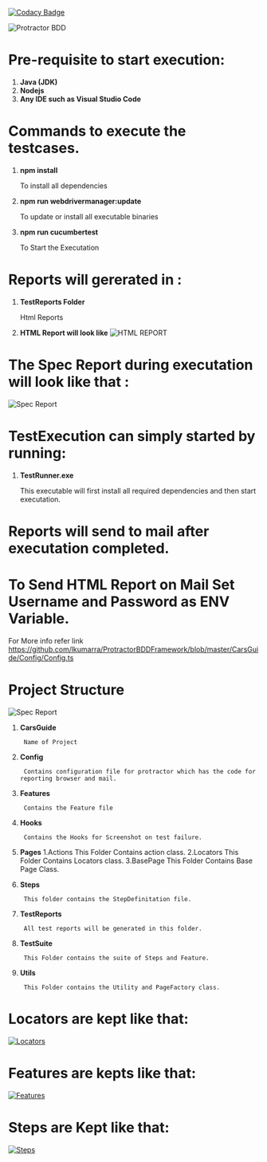 [![Codacy Badge](https://app.codacy.com/project/badge/Grade/9ec86f6208a9445089531a7358758d1f)](https://www.codacy.com/manual/lkumarra/ProtractorBDDFramework?utm_source=github.com&amp;utm_medium=referral&amp;utm_content=lkumarra/ProtractorBDDFramework&amp;utm_campaign=Badge_Grade)

![Protractor BDD](./CarsGuide/SampleReport/Protractor.png)

# Pre-requisite to start execution:
1. **Java (JDK)**
2. **Nodejs**
3. **Any IDE such as Visual Studio Code**

# Commands to execute the testcases.
1. **npm install**

    To install all dependencies

2. **npm run webdrivermanager:update**

    To update or install all executable binaries

3. **npm run cucumbertest**

    To Start the Executation

# Reports will gererated in :
1. **TestReports Folder**

    Html Reports

2. **HTML Report will look like**
![HTML REPORT](./CarsGuide/SampleReport/HtmlReport.JPG)

# The Spec Report during executation will look like that :
![Spec Report](./CarsGuide/SampleReport/SpecReport.JPG)

# TestExecution can simply started by running:
1. **TestRunner.exe**

    This executable will first install all required dependencies and then start executation.

# Reports will send to mail after executation completed.

# To Send HTML Report on Mail Set Username and Password as ENV Variable.
For More info refer link https://github.com/lkumarra/ProtractorBDDFramework/blob/master/CarsGuide/Config/Config.ts

# Project Structure 
![Spec Report](./CarsGuide/SampleReport/ProjectStructure.JPG)

1. **CarsGuide**

        Name of Project
    
2. **Config**

        Contains configuration file for protractor which has the code for reporting browser and mail.

3. **Features**

        Contains the Feature file

4. **Hooks**

        Contains the Hooks for Screenshot on test failure.

5. **Pages**
	1.Actions
		This Folder Contains action class.
	2.Locators
		This Folder Contains Locators class.
	3.BasePage
		This Folder Contains Base Page Class.
  		
6. **Steps**

        This folder contains the StepDefinitation file.

7. **TestReports**

        All test reports will be generated in this folder.

8. **TestSuite**

        This Folder contains the suite of Steps and Feature.

9. **Utils**

        This Folder contains the Utility and PageFactory class.

# Locators are kept like that:
[![Locators](./CarsGuide/SampleReport/Locators.JPG)](https://github.com/lkumarra/ProtractorBDDFramework/blob/master/CarsGuide/Pages/Locators/CarsGuideHomePageLocators.ts)

# Features are kepts like that:
[![Features](./CarsGuide/SampleReport/Features.JPG)](https://github.com/lkumarra/ProtractorBDDFramework/blob/master/CarsGuide/Features/SearchCars.feature)

# Steps are Kept like that:
[![Steps](./CarsGuide/SampleReport/Steps.JPG)](https://github.com/lkumarra/ProtractorBDDFramework/blob/master/CarsGuide/Steps/SeachCarSteps.ts)